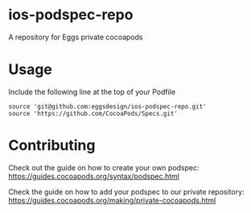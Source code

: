 # ios-podspec-repo
A repository for Eggs private cocoapods


# Usage
Include the following line at the top of your Podfile

```
source 'git@github.com:eggsdesign/ios-podspec-repo.git'
source 'https://github.com/CocoaPods/Specs.git'
```

# Contributing

Check out the guide on how to create your own podspec:
https://guides.cocoapods.org/syntax/podspec.html

Check the guide on how to add your podspec to our private repository:
https://guides.cocoapods.org/making/private-cocoapods.html

